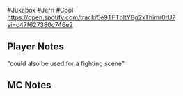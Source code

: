 #Jukebox #Jerri #Cool
https://open.spotify.com/track/5e9TFTbltYBg2xThimr0rU?si=c47f627380c746e2
## Player Notes
"could also be used for a fighting scene"
## MC Notes